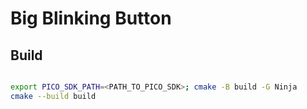 # Big Blinking Button

## Build

```bash

export PICO_SDK_PATH=<PATH_TO_PICO_SDK>; cmake -B build -G Ninja 
cmake --build build

```

